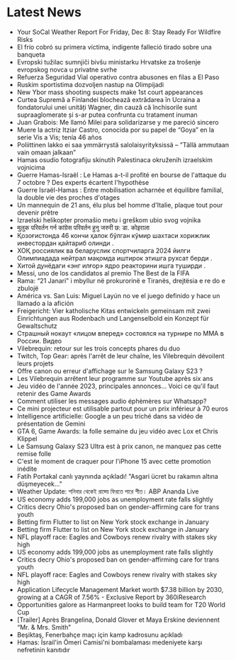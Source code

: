 # Latest News
-  Your SoCal Weather Report For Friday, Dec 8: Stay Ready For Wildfire Risks
-  El frío cobró su primera víctima, indigente falleció tirado sobre una banqueta
-  Evropski tužilac sumnjiči bivšu ministarku Hrvatske za trošenje evropskog novca u privatne svrhe
-  Refuerza Seguridad Vial operativo contra abusones en filas a El Paso
-  Ruskim sportistima dozvoljen nastup na Olimpijadi
-  New Ybor mass shooting suspects make 1st court appearances
-  Curtea Supremă a Finlandei blochează extrădarea în Ucraina a fondatorului unei unități Wagner, din cauză că închisorile sunt supraaglomerate și s-ar putea confrunta cu tratament inuman
-  Juan Grabois: Me llamó Milei para solidarizarse y me pareció sincero
-  Muere la actriz Itziar Castro, conocida por su papel de “Goya” en la serie Vis a Vis; tenía 46 años
-  Poliittinen lakko ei saa ymmärrystä salolaisyrityksissä – ”Tällä ammutaan vain omaan jalkaan”
-  Hamas osudio fotografiju skinutih Palestinaca okruženih izraelskim vojnicima
-  Guerre Hamas-Israël : Le Hamas a-t-il profité en bourse de l'attaque du 7 octobre ? Des experts écartent l'hypothèse
-  Guerre Israël-Hamas : Entre mobilisation acharnée et équilibre familial, la double vie des proches d'otages
-  Un mannequin de 21 ans, élu plus bel homme d'Italie, plaque tout pour devenir prêtre
-  Izraelski helikopter promašio metu i greškom ubio svog vojnika
-  मुलुक परिवर्तन गर्न कांग्रेस परिवर्तन हुनु जरुरी छ: डा. कोइराला
-  Қозоғистонда 46 кончи ҳалок бўлган кўмир шахтаси хорижлик инвестордан қайтариб олинди .
-  ХОҚ россиялик ва беларуслик спортчиларга 2024 йилги Олимпиадада нейтрал мақомда иштирок этишга рухсат берди .
-  Хитой дунёдаги «энг илғор» ядро реакторини ишга туширди .
-  Messi, uno de los candidatos al premio The Best de la FIFA
-  Rama: “21 Janari” i mbyllur në prokurorinë e Tiranës, drejtësia e re do e zbulojë
-  América vs. San Luis: Miguel Layún no ve el juego definido y hace un llamado a la afición
-  Freigericht: Vier katholische Kitas entwickeln gemeinsam mit zwei Einrichtungen aus Rodenbach und Langenselbold ein Konzept für Gewaltschutz
-  Страшный нокаут «лицом вперед» состоялся на турнире по ММА в России. Видео
-  Vilebrequin: retour sur les trois concepts phares du duo
-  Twitch, Top Gear: après l'arrêt de leur chaîne, les Vilebrequin dévoilent leurs projets
-  Offre canon ou erreur d'affichage sur le Samsung Galaxy S23 ?
-  Les Vilebrequin arrêtent leur programme sur Youtube après six ans
-  Jeu vidéo de l'année 2023, principales annonces... Voici ce qu'il faut retenir des Game Awards
-  Comment utiliser les messages audio éphèmères sur Whatsapp?
-  Ce mini projecteur est utilisable partout pour un prix inférieur à 70 euros
-  Intelligence artificielle: Google a un peu triché dans sa vidéo de présentation de Gemini
-  GTA 6, Game Awards: la folle semaine du jeu vidéo avec Lox et Chris Klippel
-  Le Samsung Galaxy S23 Ultra est à prix canon, ne manquez pas cette remise folle
-  C'est le moment de craquer pour l'iPhone 15 avec cette promotion inédite
-  Fatih Portakal canlı yaynında açıkladı! "Asgari ücret bu rakamın altına düşmeyecek..."
-  Weather Update: শনিবার থেকেই রাজ্য়ে ফিরতে পারে শীত। ABP Ananda Live
-  US economy adds 199,000 jobs as unemployment rate falls slightly
-  Critics decry Ohio's proposed ban on gender-affirming care for trans youth
-  Betting firm Flutter to list on New York stock exchange in January
-  Betting firm Flutter to list on New York stock exchange in January
-  NFL playoff race: Eagles and Cowboys renew rivalry with stakes sky high
-  US economy adds 199,000 jobs as unemployment rate falls slightly
-  Critics decry Ohio's proposed ban on gender-affirming care for trans youth
-  NFL playoff race: Eagles and Cowboys renew rivalry with stakes sky high
-  Application Lifecycle Management Market worth $7.38 billion by 2030, growing at a CAGR of 7.56% - Exclusive Report by 360iResearch
-  Opportunities galore as Harmanpreet looks to build team for T20 World Cup
-  [Trailer] Après Brangelina, Donald Glover et Maya Erskine deviennent “Mr. & Mrs. Smith”
-  Beşiktaş, Fenerbahçe maçı için kamp kadrosunu açıkladı
-  Hamas: İsrail'in Ömeri Camisi'ni bombalaması medeniyete karşı nefretinin kanıtıdır
